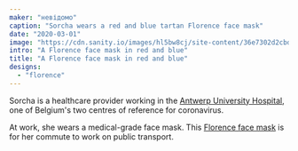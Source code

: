 ```yaml
---
maker: "невідомо"
caption: "Sorcha wears a red and blue tartan Florence face mask"
date: "2020-03-01"
image: "https://cdn.sanity.io/images/hl5bw8cj/site-content/36e7302d2cbddb4d0d739d8c25e7b0c388c1fee9-2000x1500.jpg"
intro: "A Florence face mask in red and blue"
title: "A Florence face mask in red and blue"
designs:
  - "florence"
---
```


Sorcha is a healthcare provider working in the [Antwerp University Hospital](https://www.uza.be/), one of Belgium's two centres of reference for coronavirus.

At work, she wears a medical-grade face mask. This [Florence face mask](/designs/florence/) is for her commute to work on public transport.



